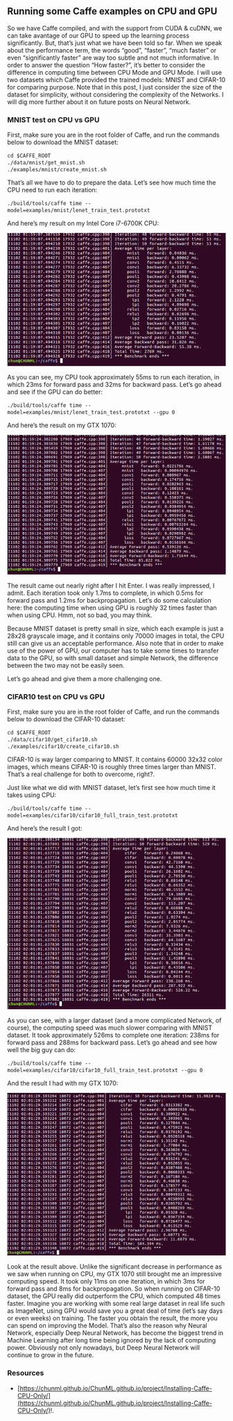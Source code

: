 
## Running some Caffe examples on CPU and GPU ##

So we have Caffe compiled, and with the support from CUDA & cuDNN, we can take avantage of our GPU to speed up the learning process significantly. But, that’s just what we have been told so far. When we speak about the performance term, the words “good”, “faster”, “much faster” or even “significantly faster” are way too subtle and not much informative. In order to answer the question “How faster?”, it’s better to consider the difference in computing time between CPU Mode and GPU Mode. I will use two datasets which Caffe provided the trained models: MNIST and CIFAR-10 for comparing purpose. Note that in this post, I just consider the size of the dataset for simplicity, without considering the complexity of the Networks. I will dig more further about it on future posts on Neural Network.

### MNIST test on CPU vs GPU ###

First, make sure you are in the root folder of Caffe, and run the commands below to download the MNIST dataset:

```
cd $CAFFE_ROOT
./data/mnist/get_mnist.sh
./examples/mnist/create_mnist.sh
```

That’s all we have to do to prepare the data. Let’s see how much time the CPU need to run each iteration:

```
./build/tools/caffe time --model=examples/mnist/lenet_train_test.prototxt
```

And here’s my result on my Intel Core i7-6700K CPU:

![image](/posts/caffe/running_some_caffe_examples_on_CPU_and_GPU/image1_mnist_cpu.png)

As you can see, my CPU took approximately 55ms to run each iteration, in which 23ms for forward pass and 32ms for backward pass. Let’s go ahead and see if the GPU can do better:

```
./build/tools/caffe time --model=examples/mnist/lenet_train_test.prototxt --gpu 0
```

And here’s the result on my GTX 1070:

![image](/posts/caffe/running_some_caffe_examples_on_CPU_and_GPU/image2_mnist_gpu.png)

The result came out nearly right after I hit Enter. I was really impressed, I admit. Each iteration took only 1.7ms to complete, in which 0.5ms for forward pass and 1.2ms for backpropagation. Let’s do some calculation here: the computing time when using GPU is roughly 32 times faster than when using CPU. Hmm, not so bad, you may think.

Because MNIST dataset is pretty small in size, which each example is just a 28x28 grayscale image, and it contains only 70000 images in total, the CPU still can give us an acceptable performance. Also note that in order to make use of the power of GPU, our computer has to take some times to transfer data to the GPU, so with small dataset and simple Network, the difference between the two may not be easily seen.

Let’s go ahead and give them a more challenging one.

### CIFAR10 test on CPU vs GPU ###

First, make sure you are in the root folder of Caffe, and run the commands below to download the CIFAR-10 dataset:

```
cd $CAFFE_ROOT
./data/cifar10/get_cifar10.sh
./examples/cifar10/create_cifar10.sh
```

CIFAR-10 is way larger comparing to MNIST. It contains 60000 32x32 color images, which means CIFAR-10 is roughly three times larger than MNIST. That’s a real challenge for both to overcome, right?.

Just like what we did with MNIST dataset, let’s first see how much time it takes using CPU:

```
./build/tools/caffe time --model=examples/cifar10/cifar10_full_train_test.prototxt
```

And here’s the result I got:

![image](/posts/caffe/running_some_caffe_examples_on_CPU_and_GPU/image3_cifar10_cpu.png)

As you can see, with a larger dataset (and a more complicated Network, of course), the computing speed was much slower comparing with MNIST dataset. It took approximately 526ms to complete one iteration: 238ms for forward pass and 288ms for backward pass. Let’s go ahead and see how well the big guy can do:

```
./build/tools/caffe time --model=examples/cifar10/cifar10_full_train_test.prototxt --gpu 0
```

And the result I had with my GTX 1070:

![image](/posts/caffe/running_some_caffe_examples_on_CPU_and_GPU/image4_cifar10_gpu.png)

Look at the result above. Unlike the significant decrease in performance as we saw when running on CPU, my GTX 1070 still brought me an impressive computing speed. It took only 11ms on one iteration, in which 3ms for forward pass and 8ms for backpropagation. So when running on CIFAR-10 dataset, the GPU really did outperform the CPU, which computed 48 times faster. Imagine you are working with some real large dataset in real life such as ImageNet, using GPU would save you a great deal of time (let’s say days or even weeks) on training. The faster you obtain the result, the more you can spend on improving the Model. That’s also the reason why Neural Network, especially Deep Neural Network, has become the biggest trend in Machine Learning after long time being ignored by the lack of computing power. Obviously not only nowadays, but Deep Neural Network will continue to grow in the future.

### Resources ###

- [https://chunml.github.io/ChunML.github.io/project/Installing-Caffe-CPU-Only/](https://chunml.github.io/ChunML.github.io/project/Installing-Caffe-CPU-Only/)!.

